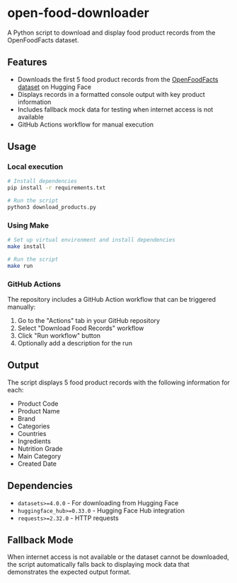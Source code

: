 # open-food-downloader

A Python script to download and display food product records from the OpenFoodFacts dataset.

## Features

- Downloads the first 5 food product records from the [OpenFoodFacts dataset](https://huggingface.co/datasets/openfoodfacts/product-database) on Hugging Face
- Displays records in a formatted console output with key product information
- Includes fallback mock data for testing when internet access is not available
- GitHub Actions workflow for manual execution

## Usage

### Local execution

```bash
# Install dependencies
pip install -r requirements.txt

# Run the script
python3 download_products.py
```

### Using Make

```bash
# Set up virtual environment and install dependencies
make install

# Run the script
make run
```

### GitHub Actions

The repository includes a GitHub Action workflow that can be triggered manually:

1. Go to the "Actions" tab in your GitHub repository
2. Select "Download Food Records" workflow
3. Click "Run workflow" button
4. Optionally add a description for the run

## Output

The script displays 5 food product records with the following information for each:
- Product Code
- Product Name  
- Brand
- Categories
- Countries
- Ingredients
- Nutrition Grade
- Main Category
- Created Date

## Dependencies

- `datasets>=4.0.0` - For downloading from Hugging Face
- `huggingface_hub>=0.33.0` - Hugging Face Hub integration
- `requests>=2.32.0` - HTTP requests

## Fallback Mode

When internet access is not available or the dataset cannot be downloaded, the script automatically falls back to displaying mock data that demonstrates the expected output format.